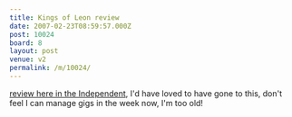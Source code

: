```yaml
---
title: Kings of Leon review
date: 2007-02-23T08:59:57.000Z
post: 10024
board: 8
layout: post
venue: v2
permalink: /m/10024/
---
```

<a href="http://enjoyment.independent.co.uk/music/reviews/article2296904.ece">review here in the Independent</a>, I'd have loved to have gone to this, don't feel I can manage gigs in the week now, I'm too old!
